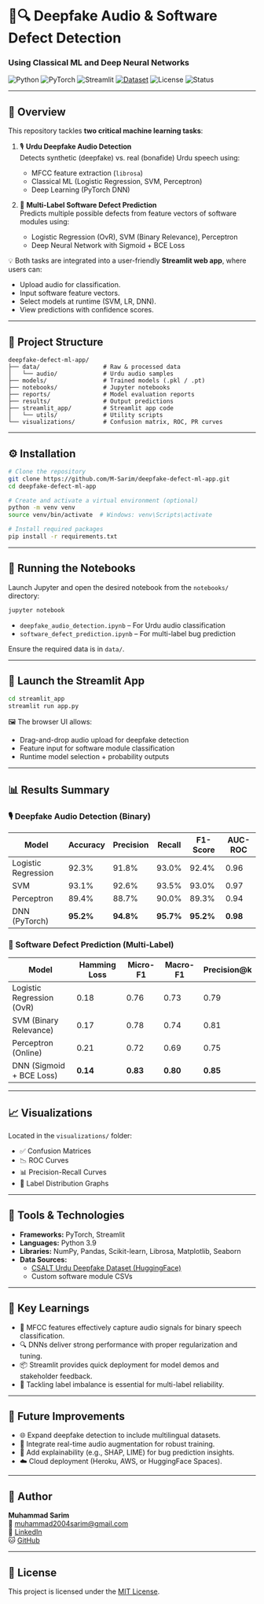 # 🧠🔍 Deepfake Audio & Software Defect Detection  
### Using Classical ML and Deep Neural Networks

![Python](https://img.shields.io/badge/Python-3.9-blue?logo=python)
![PyTorch](https://img.shields.io/badge/PyTorch-2.0-red?logo=pytorch)
![Streamlit](https://img.shields.io/badge/Streamlit-1.30.0-ff4b4b?logo=streamlit)
[![Dataset](https://img.shields.io/badge/Dataset-Urdu%20Deepfakes-8A2BE2)](https://huggingface.co/datasets/CSALT/deepfake_detection_dataset_urdu)
![License](https://img.shields.io/badge/License-MIT-green.svg)
![Status](https://img.shields.io/badge/Status-Active-brightgreen)

---

## 📌 Overview

This repository tackles **two critical machine learning tasks**:

1. 🎙️ **Urdu Deepfake Audio Detection**  
   Detects synthetic (deepfake) vs. real (bonafide) Urdu speech using:
   - MFCC feature extraction (`librosa`)
   - Classical ML (Logistic Regression, SVM, Perceptron)
   - Deep Learning (PyTorch DNN)

2. 🐞 **Multi-Label Software Defect Prediction**  
   Predicts multiple possible defects from feature vectors of software modules using:
   - Logistic Regression (OvR), SVM (Binary Relevance), Perceptron
   - Deep Neural Network with Sigmoid + BCE Loss

💡 Both tasks are integrated into a user-friendly **Streamlit web app**, where users can:
- Upload audio for classification.
- Input software feature vectors.
- Select models at runtime (SVM, LR, DNN).
- View predictions with confidence scores.

---

## 📂 Project Structure

```text
deepfake-defect-ml-app/
├── data/                  # Raw & processed data
│   └── audio/             # Urdu audio samples
├── models/                # Trained models (.pkl / .pt)
├── notebooks/             # Jupyter notebooks
├── reports/               # Model evaluation reports
├── results/               # Output predictions
├── streamlit_app/         # Streamlit app code
│   └── utils/             # Utility scripts
└── visualizations/        # Confusion matrix, ROC, PR curves
```

---

## ⚙️ Installation

```bash
# Clone the repository
git clone https://github.com/M-Sarim/deepfake-defect-ml-app.git
cd deepfake-defect-ml-app

# Create and activate a virtual environment (optional)
python -m venv venv
source venv/bin/activate  # Windows: venv\Scripts\activate

# Install required packages
pip install -r requirements.txt
```

---

## 📓 Running the Notebooks

Launch Jupyter and open the desired notebook from the `notebooks/` directory:

```bash
jupyter notebook
```

- `deepfake_audio_detection.ipynb` – For Urdu audio classification  
- `software_defect_prediction.ipynb` – For multi-label bug prediction

Ensure the required data is in `data/`.

---

## 🚀 Launch the Streamlit App

```bash
cd streamlit_app
streamlit run app.py
```

🖼️ The browser UI allows:
- Drag-and-drop audio upload for deepfake detection
- Feature input for software module classification
- Runtime model selection + probability outputs

---

## 📊 Results Summary

### 🎙️ Deepfake Audio Detection (Binary)

| Model              | Accuracy | Precision | Recall | F1-Score | AUC-ROC |
|-------------------|----------|-----------|--------|----------|---------|
| Logistic Regression | 92.3%   | 91.8%     | 93.0%  | 92.4%    | 0.96    |
| SVM                 | 93.1%   | 92.6%     | 93.5%  | 93.0%    | 0.97    |
| Perceptron          | 89.4%   | 88.7%     | 90.0%  | 89.3%    | 0.94    |
| DNN (PyTorch)       | **95.2%** | **94.8%** | **95.7%** | **95.2%** | **0.98** |

### 🐞 Software Defect Prediction (Multi-Label)

| Model                       | Hamming Loss | Micro-F1 | Macro-F1 | Precision@k |
|----------------------------|--------------|----------|----------|-------------|
| Logistic Regression (OvR)  | 0.18         | 0.76     | 0.73     | 0.79        |
| SVM (Binary Relevance)     | 0.17         | 0.78     | 0.74     | 0.81        |
| Perceptron (Online)        | 0.21         | 0.72     | 0.69     | 0.75        |
| DNN (Sigmoid + BCE Loss)   | **0.14**     | **0.83** | **0.80** | **0.85**    |

---

## 📈 Visualizations

Located in the `visualizations/` folder:
- ✅ Confusion Matrices
- 📉 ROC Curves
- 📊 Precision-Recall Curves
- 📌 Label Distribution Graphs

---

## 🧰 Tools & Technologies

- **Frameworks:** PyTorch, Streamlit
- **Languages:** Python 3.9
- **Libraries:** NumPy, Pandas, Scikit-learn, Librosa, Matplotlib, Seaborn
- **Data Sources:**
  - [CSALT Urdu Deepfake Dataset (HuggingFace)](https://huggingface.co/datasets/CSALT/deepfake_detection_dataset_urdu)
  - Custom software module CSVs

---

## 🧠 Key Learnings

- 📢 MFCC features effectively capture audio signals for binary speech classification.
- 🔍 DNNs deliver strong performance with proper regularization and tuning.
- 📦 Streamlit provides quick deployment for model demos and stakeholder feedback.
- 🎯 Tackling label imbalance is essential for multi-label reliability.

---

## 🚧 Future Improvements

- 🌐 Expand deepfake detection to include multilingual datasets.
- 🔁 Integrate real-time audio augmentation for robust training.
- 🧠 Add explainability (e.g., SHAP, LIME) for bug prediction insights.
- ☁️ Cloud deployment (Heroku, AWS, or HuggingFace Spaces).

---

## 👤 Author

**Muhammad Sarim**  
📧 [muhammad2004sarim@gmail.com](mailto:muhammad2004sarim@gmail.com)  
💼 [LinkedIn](https://www.linkedin.com/in/imuhammadsarim/)  
🐱 [GitHub](https://github.com/M-Sarim)

---

## 📄 License

This project is licensed under the [MIT License](LICENSE).

